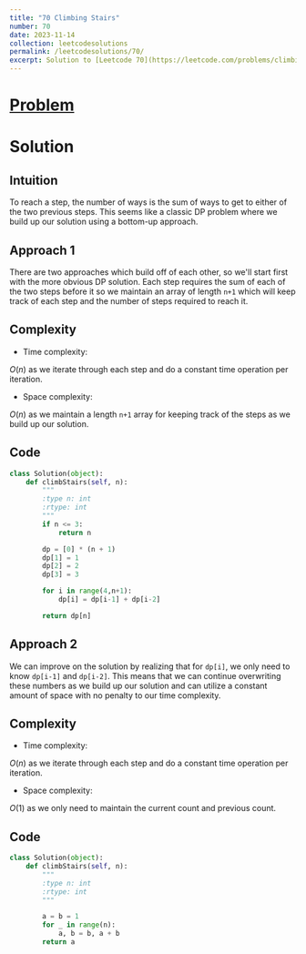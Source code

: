 ```yaml
---
title: "70 Climbing Stairs"
number: 70
date: 2023-11-14
collection: leetcodesolutions
permalink: /leetcodesolutions/70/
excerpt: Solution to [Leetcode 70](https://leetcode.com/problems/climbing-stairs/description/)
---
```

# [Problem](https://leetcode.com/problems/climbing-stairs/description/)

# Solution

## Intuition
<!-- Describe your first thoughts on how to solve this problem. -->
To reach a step, the number of ways is the sum of ways to get to either of the two previous steps. This seems like a classic DP problem where we build up our solution using a bottom-up approach.

## Approach 1
<!-- Describe your approach to solving the problem. -->
There are two approaches which build off of each other, so we'll start first with the more obvious DP solution. Each step requires the sum of each of the two steps before it so we maintain an array of length `n+1` which will keep track of each step and the number of steps required to reach it.

## Complexity
- Time complexity:
<!-- Add your time complexity here, e.g. $$O(n)$$ -->
$O(n)$ as we iterate through each step and do a constant time operation per iteration.
- Space complexity:
<!-- Add your space complexity here, e.g. $$O(n)$$ -->
$O(n)$ as we maintain a length `n+1` array for keeping track of the steps as we build up our solution.

## Code
```python
class Solution(object):
    def climbStairs(self, n):
        """
        :type n: int
        :rtype: int
        """
        if n <= 3:
            return n

        dp = [0] * (n + 1)
        dp[1] = 1
        dp[2] = 2
        dp[3] = 3

        for i in range(4,n+1):
            dp[i] = dp[i-1] + dp[i-2]

        return dp[n]        
```

## Approach 2
<!-- Describe your approach to solving the problem. -->
We can improve on the solution by realizing that for `dp[i]`, we only need to know `dp[i-1]` and `dp[i-2]`. This means that we can continue overwriting these numbers as we build up our solution and can utilize a constant amount of space with no penalty to our time complexity.

## Complexity
- Time complexity:
<!-- Add your time complexity here, e.g. $$O(n)$$ -->
$O(n)$ as we iterate through each step and do a constant time operation per iteration.
- Space complexity:
<!-- Add your space complexity here, e.g. $$O(n)$$ -->
$O(1)$ as we only need to maintain the current count and previous count.

## Code
```python
class Solution(object):
    def climbStairs(self, n):
        """
        :type n: int
        :rtype: int
        """

        a = b = 1
        for _ in range(n):
            a, b = b, a + b
        return a
```